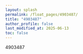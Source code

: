 ```yaml
---
layout: splash
permalink: /float_pages/4903487/
title: "4903487"
author_profile: false
last_modified_at: 2025-06-13
toc: false
---
```

 
4903487
